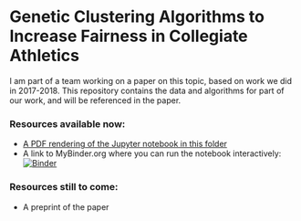 
# Genetic Clustering Algorithms to Increase Fairness in Collegiate Athletics

I am part of a team working on a paper on this topic, based on
work we did in 2017-2018.  This repository contains the data and
algorithms for part of our work, and will be referenced in the
paper.

### Resources available now:

 * [A PDF rendering of the Jupyter notebook in this folder](ncaa_region_optimizer.pdf)
 * A link to MyBinder.org where you can run the notebook interactively: [![Binder](https://mybinder.org/badge_logo.svg)](https://mybinder.org/v2/gh/nathancarter/clustering-for-ncaa/master?urlpath=lab/tree/ncaa_region_optimizer.ipynb)

### Resources still to come:

 * A preprint of the paper

